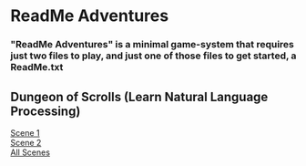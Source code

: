 
# ReadMe Adventures

### "ReadMe Adventures" is a minimal game-system that requires just two files to play, and just one of those files to get started, a ReadMe.txt 

## Dungeon of Scrolls (Learn Natural Language Processing)
[Scene 1](https://raw.githubusercontent.com/lineality/ReadMe_Adventures/master/Learn_NLP__Dungeon_of_Scrolls/scene_1/ReadMe.txt)  
[Scene 2](https://raw.githubusercontent.com/lineality/ReadMe_Adventures/master/Learn_NLP__Dungeon_of_Scrolls/scene_2/ReadMe.txt)  
[All Scenes](https://github.com/lineality/ReadMe_Adventures/tree/master/Learn_NLP__Dungeon_of_Scrolls)  



